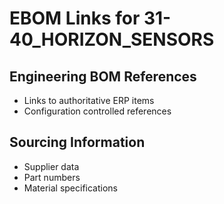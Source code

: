 # EBOM Links for 31-40_HORIZON_SENSORS

## Engineering BOM References
- Links to authoritative ERP items
- Configuration controlled references

## Sourcing Information
- Supplier data
- Part numbers
- Material specifications
